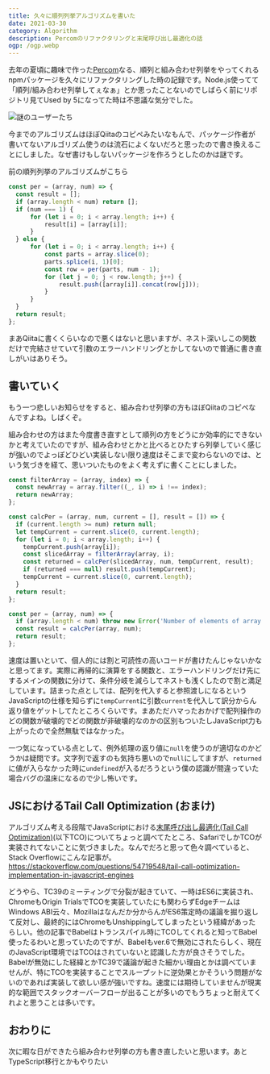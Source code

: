 ```yaml
---
title: 久々に順列列挙アルゴリズムを書いた
date: 2021-03-30
category: Algorithm
description: Percomのリファクタリングと末尾呼び出し最適化の話
ogp: /ogp.webp
---
```


去年の夏頃に趣味で作った[Percom](https://github.com/kota-yata/Percom)なる、順列と組み合わせ列挙をやってくれるnpmパッケージを久々にリファクタリングした時の記録です。Node.js使ってて「順列/組み合わせ列挙してぇなぁ」とか思ったことないのでしばらく前にリポジトリ見てUsed by 5になってた時は不思議な気分でした。

![謎のユーザーたち](https://user-images.githubusercontent.com/51294895/113145292-3a2a3c80-9269-11eb-9df4-9d5f74f92f57.png)

今までのアルゴリズムはほぼQiitaのコピペみたいなもんで、パッケージ作者が書いてないアルゴリズム使うのは流石によくないだろと思ったので書き換えることにしました。なぜ書けもしないパッケージを作ろうとしたのかは謎です。

前の順列列挙のアルゴリズムがこちら

```js
const per = (array, num) => {
  const result = [];
  if (array.length < num) return [];
  if (num === 1) {
      for (let i = 0; i < array.length; i++) {
          result[i] = [array[i]];
      }
  } else {
      for (let i = 0; i < array.length; i++) {
          const parts = array.slice(0);
          parts.splice(i, 1)[0];
          const row = per(parts, num - 1);
          for (let j = 0; j < row.length; j++) {
              result.push([array[i]].concat(row[j]));
          }
      }
  }
  return result;
};
```

まあQiitaに書くくらいなので悪くはないと思いますが、ネスト深いしこの関数だけで完結させていて引数のエラーハンドリングとかしてないので普通に書き直しがいはありそう。

## 書いていく
もう一つ悲しいお知らせをすると、組み合わせ列挙の方もほぼQiitaのコピペなんですよね。しばくぞ。

組み合わせの方はまた今度書き直すとして順列の方をどうにか効率的にできないかと考えていたのですが、組み合わせとかと比べるとひたすら列挙していく感じが強いのでよっぽどひどい実装しない限り速度はそこまで変わらないのでは、という気づきを経て、思いついたものをよく考えずに書くことにしました。

```js
const filterArray = (array, index) => {
  const newArray = array.filter((_, i) => i !== index);
  return newArray;
};

const calcPer = (array, num, current = [], result = []) => {
  if (current.length >= num) return null;
  let tempCurrent = current.slice(0, current.length);
  for (let i = 0; i < array.length; i++) {
    tempCurrent.push(array[i]);
    const slicedArray = filterArray(array, i);
    const returned = calcPer(slicedArray, num, tempCurrent, result);
    if (returned === null) result.push(tempCurrent);
    tempCurrent = current.slice(0, current.length);
  }
  return result;
};

const per = (array, num) => {
  if (array.length < num) throw new Error('Number of elements of array must be greater than number to choose');
  const result = calcPer(array, num);
  return result;
};
```
速度は置いといて、個人的には割と可読性の高いコードが書けたんじゃないかなと思ってます。実際に再帰的に演算をする関数と、エラーハンドリングだけ先にするメインの関数に分けて、条件分岐を減らしてネストも浅くしたので割と満足しています。詰まった点としては、配列を代入すると参照渡しになるというJavaScriptの仕様を知らずに```tempCurrent```に引数```current```を代入して訳分からん返り値をゲットしてたところくらいです。まあただハマったおかげで配列操作のどの関数が破壊的でどの関数が非破壊的なのかの区別もついたしJavaScript力も上がったので全然無駄ではなかった。

一つ気になっている点として、例外処理の返り値に```null```を使うのが適切なのかどうかは疑問です。文字列で返すのも気持ち悪いので```null```にしてますが、```returned```に値が入らなかった時に```undefined```が入るだろうという僕の認識が間違っていた場合バグの温床になるので少し怖いです。

## JSにおけるTail Call Optimization (おまけ)
アルゴリズム考える段階でJavaScriptにおける[末尾呼び出し最適化(Tail Call Optimization)](https://qiita.com/badpingpong/items/6b5035ab80850ae88a0a)(以下TCO)についてちょっと調べてたところ、SafariでしかTCOが実装されてないことに気づきました。なんでだろと思って色々調べていると、Stack Overflowにこんな記事が。
https://stackoverflow.com/questions/54719548/tail-call-optimization-implementation-in-javascript-engines

どうやら、TC39のミーティングで分裂が起きていて、一時はES6に実装され、ChromeもOrigin TrialsでTCOを実装していたにも関わらずEdgeチームはWindows ABI云々、Mozillaはなんだか分からんがES6策定時の議論を掘り返して反対し、最終的にはChromeもUnshippingしてしまったという経緯があったらしい。他の記事でBabelはトランスパイル時にTCOしてくれると知ってBabel使ったるわいと思っていたのですが、Babelもver.6で無効にされたらしく、現在のJavaScript環境ではTCOはされていないと認識した方が良さそうでした。Babelが無効にした経緯とかTC39で議論が起きた細かい理由とかは調べていませんが、特にTCOを実装することでスループットに逆効果とかそういう問題がないのであれば実装して欲しい感が強いですね。速度には期待していませんが現実的な範囲でスタックオーバーフローが出ることが多いのでもうちょっと耐えてくれよと思うことは多いです。

## おわりに
次に暇な日ができたら組み合わせ列挙の方も書き直したいと思います。あとTypeScript移行とかもやりたい

